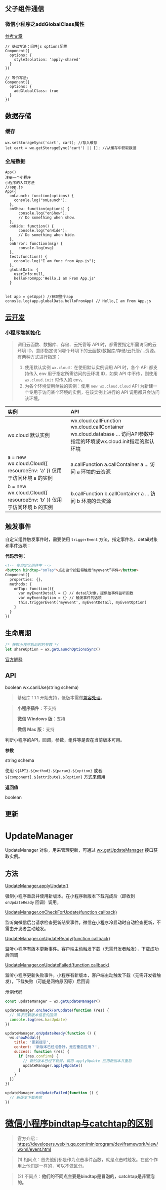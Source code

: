 ## 父子组件通信

### 微信小程序之addGlobalClass属性

[参考文章](https://juejin.cn/post/6916897300295974926)

```
// 基础写法：组件js options配置
Component({
  options: {
    styleIsolation: 'apply-shared'
  }
})

// 等价写法:
Component({
  options: {
    addGlobalClass: true
  }
})
```

## 数据存储

### 缓存

```
wx.setStorageSync('cart', cart); //存入缓存
let cart = wx.getStorageSync('cart') || []; //从缓存中获取数据
```

### 全局数据

```
App()
注册一个小程序
小程序的入口方法
//app.js
App({
  onLaunch: function(options) {
    console.log("onLaunch");
  },
  onShow: function(options) {
      console.log("onShow");
      // Do something when show.
  },
  onHide: function() {
      console.log("onHide");
      // Do something when hide.
  },
  onError: function(msg) {
      console.log(msg)
  },
  test:function() {
    console.log("I am func from App.js");
  },
  globalData: {
    userInfo:null,
    helloFromApp:'Hello,I am From App.js'
  }
```

```

let app = getApp() //获取整个app
conosle.log(app.globalData.helloFromApp) // Hello,I am From App.js
```

## [云开发](https://developers.weixin.qq.com/miniprogram/dev/wxcloud/basis/getting-started.html)

### 小程序端初始化

> 调用云函数、数据库、存储、云托管等 API 时，都需要指定所需访问的云环境 ID，意即指定访问哪个环境下的云函数/数据库/存储/云托管/...资源。有两种方式进行指定：
>
> 1. 使用默认实例 `wx.cloud`：在使用默认实例调用 API 时，各个 API 都支持传入 env 用于指定所需访问的云环境 ID，如果 API 中不传，则使用 `wx.cloud.init` 时传入的 env。
> 2. 为各个环境使用单独的实例：使用 `new wx.cloud.Cloud` API 为新建一个专用于访问某个环境的实例，在该实例上进行的 API 调用都只会访问该环境。

| 实例                                                         | API                                                          |
| :----------------------------------------------------------- | :----------------------------------------------------------- |
| wx.cloud 默认实例                                            | wx.cloud.callFunction wx.cloud.callContainer wx.cloud.database ... 访问API参数中指定的环境或wx.cloud.init指定的默认环境 |
| a = new wx.cloud.Cloud({  resourceEnv: 'a' }) 仅用于访问环境 a 的实例 | a.callFunction a.callContainer a ... 访问 a 环境的云资源     |
| b = new wx.cloud.Cloud({  resourceEnv: 'b' }) 仅用于访问环境 b 的实例 | b.callFunction b.callContainer a ... 访问 b 环境的云资源     |

## 触发事件

自定义组件触发事件时，需要使用 `triggerEvent` 方法，指定事件名、detail对象和事件选项：

**代码示例：**

```html
<!-- 在自定义组件中 -->
<button bindtap="onTap">点击这个按钮将触发“myevent”事件</button>
Component({
  properties: {},
  methods: {
    onTap: function(){
      var myEventDetail = {} // detail对象，提供给事件监听函数
      var myEventOption = {} // 触发事件的选项
      this.triggerEvent('myevent', myEventDetail, myEventOption)
    }
  }
})
```

## 生命周期

```js
/* 获取小程序启动时的参数 */
let shareOption = wx.getLaunchOptionsSync()
```

[官方解释](https://developers.weixin.qq.com/miniprogram/dev/api/base/app/life-cycle/wx.getLaunchOptionsSync.html)

## API

boolean wx.canIUse(string schema)

> 基础库 1.1.1 开始支持，低版本需做[兼容处理](https://developers.weixin.qq.com/miniprogram/dev/framework/compatibility.html)。

> **小程序插件**：不支持
>
> **微信 Windows 版**：支持
>
> **微信 Mac 版**：支持

判断小程序的API，回调，参数，组件等是否在当前版本可用。

**参数**

string schema

使用 `${API}.${method}.${param}.${option}` 或者 `${component}.${attribute}.${option}` 方式来调用

**返回值**

boolean

## 更新

# UpdateManager

UpdateManager 对象，用来管理更新，可通过 [wx.getUpdateManager](https://developers.weixin.qq.com/miniprogram/dev/api/base/update/wx.getUpdateManager.html) 接口获取实例。

## 方法

[UpdateManager.applyUpdate()](https://developers.weixin.qq.com/miniprogram/dev/api/base/update/UpdateManager.applyUpdate.html)

强制小程序重启并使用新版本。在小程序新版本下载完成后（即收到 `onUpdateReady` 回调）调用。

[UpdateManager.onCheckForUpdate(function callback)](https://developers.weixin.qq.com/miniprogram/dev/api/base/update/UpdateManager.onCheckForUpdate.html)

监听向微信后台请求检查更新结果事件。微信在小程序冷启动时自动检查更新，不需由开发者主动触发。

[UpdateManager.onUpdateReady(function callback)](https://developers.weixin.qq.com/miniprogram/dev/api/base/update/UpdateManager.onUpdateReady.html)

监听小程序有版本更新事件。客户端主动触发下载（无需开发者触发），下载成功后回调

[UpdateManager.onUpdateFailed(function callback)](https://developers.weixin.qq.com/miniprogram/dev/api/base/update/UpdateManager.onUpdateFailed.html)

监听小程序更新失败事件。小程序有新版本，客户端主动触发下载（无需开发者触发），下载失败（可能是网络原因等）后回调

示例代码

```js
const updateManager = wx.getUpdateManager()

updateManager.onCheckForUpdate(function (res) {
  // 请求完新版本信息的回调
  console.log(res.hasUpdate)
})

updateManager.onUpdateReady(function () {
  wx.showModal({
    title: '更新提示',
    content: '新版本已经准备好，是否重启应用？',
    success: function (res) {
      if (res.confirm) {
        // 新的版本已经下载好，调用 applyUpdate 应用新版本并重启
        updateManager.applyUpdate()
      }
    }
  })
})

updateManager.onUpdateFailed(function () {
  // 新版本下载失败
})
```

# [微信小程序bindtap与catchtap的区别](https://www.cnblogs.com/eline2018/p/10394974.html)

> 官方介绍： https://developers.weixin.qq.com/miniprogram/dev/framework/view/wxml/event.html

> (1) 相同点：首先他们都是作为点击事件函数，就是点击时触发。在这个作用上他们是一样的，可以不做区分。

> (2) 不同点：**他们的不同点主要是bindtap是冒泡的，catchtap是非冒泡的。**

